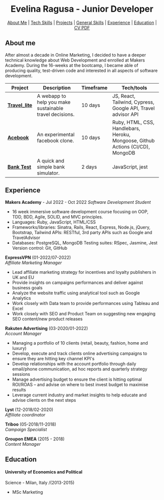 <h1 align="center"> Evelina Ragusa - Junior Developer </h1>

<p>
  <div align="center">
    <a href="https://github.com/evelinar26/CV/blob/main/README.md#about-me">About Me</a> |  
    <a href="https://github.com/evelinar26/CV/blob/main/README.md#tech-skills">Tech Skills</a> | 
    <a href="https://github.com/evelinar26/CV/blob/main/README.md#projects">Projects</a> | 
    <a href="https://github.com/evelinar26/CV/blob/main/README.md#general-skills">General Skills</a> | 
    <a href="https://github.com/evelinar26/CV/blob/main/README.md#experience">Experience</a> | 
    <a href="https://github.com/evelinar26/CV/blob/main/README.md#education">Education</a> | 
    <a href="https://github.com/evelinar26/CV/blob/main/CV Evelina Ragusa.pdf">CV PDF</a>
  </div>
</p>


About me
-------

After almost a decade in Online Marketing, I decided to have a deeper technical knowledge about Web Development and enrolled at Makers Academy. During the 16-weeks at the bootcamp, I became able of producing quality, test-driven code and interested in all aspects of software development.

| Project                      | Description       | Timeframe | Tech/tools        |
| ---------------------------- | ----------------- | ----------- | ----------------- |
| [**Travel_lite**](https://github.com/evelinar26/Travel-lite) | A webapp to help you make sustainable travel decisions. | 10 days | JS, React, Tailwind, Cypress, Google API, Travel advisor API |
| [**Acebook**](https://github.com/evelinar26/Acebook)| An experimental facebook clone. | 10 days |  Ruby, HTML, CSS, Handlebars, Heroku, Mongoose, Github Actions (CI/CD), MongoDB |
| [**Bank Test**](https://github.com/evelinar26/bank-tech-test) | A quick and simple bank simulator. | 2 days | JavaScript, jest |

## Experience

**Makers Academy** - Jul 2022 - Oct 2022
_Software Development Student_
- 16 week immersive software development course focusing on OOP, TDD, BDD, Agile, SOLID, and MVC principles.
- Languages: Ruby, JavaScript, HTML/CSS
- Frameworks/libraries: Sinatra, Rails, React, Express, Node.js, jQuery, Bootstrap, Tailwind APIs: RESTful, 3rd party APIs such as Google and TravelAdvisor
- Databases: PostgreSQL, MongoDB Testing suites: RSpec, Jasmine, Jest Version control: Git, GitHub

**ExpressVPN** (01-2022/07-2022)  
_Affiliate Marketing Manager_
- Lead affiliate marketing strategy for incentives and loyalty publishers in UK and EU
- Provide insights on campaigns performances and deliver against business goals
- Analyze the website traffic using analytical tool such as Google Analytics
- Work closely with Data team to provide performances using Tableau and Excel
- Work closely with SEO and Product Team on suggesting new engaging SEO
  content/new product releases

**Rakuten Advertising** (03-2020/01-2022)  
_Account Manager_
- Managing a portfolio of 10 clients (retail, beauty, fashion, home and luxury)
- Develop, execute and track clients online advertising campaigns to ensure they are
  hitting key channel KPI's
- Develop relationships with the account portfolio through daily email/phone
  communication, ad hoc reports and quarterly strategy sessions
- Manage advertising budget to ensure the client is hitting optimal ROI/ROAS – and
  advise on where to best invest budget to maximise results
- Leverage current industry and market insights to help educate and advise clients on
  the next steps
 
**Lyst** (12-2018/02-2020)  
_Affiliate coordinator_

**Triboo** (05-2018/11-2018)  
_Campaign Specialist_

**Groupon EMEA** (2015 - 2018)  
_Content Manager_


## Education

#### University of Economics and Political
Science - Milan, Italy /(2013-2015)
- MSc Marketing



